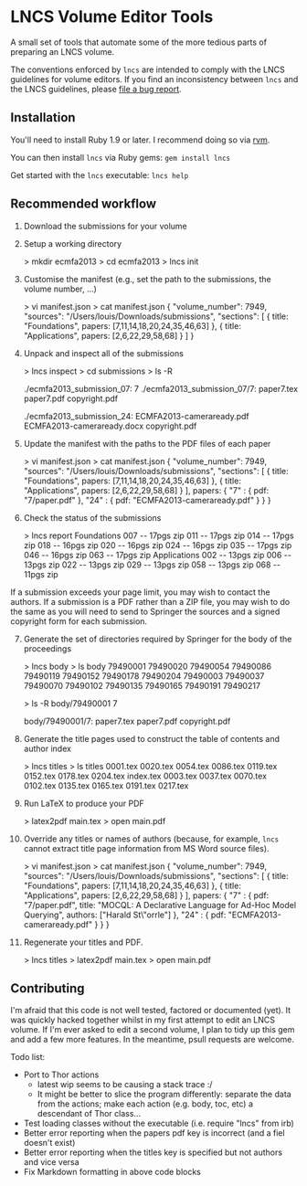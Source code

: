 LNCS Volume Editor Tools
========================
A small set of tools that automate some of the more tedious parts of preparing an LNCS volume.

The conventions enforced by `lncs` are intended to comply with the LNCS guidelines for volume editors. If you find an inconsistency between `lncs` and the LNCS guidelines, please [file a bug report](https://github.com/louismrose/lncs/issues).

Installation
------------
You'll need to install Ruby 1.9 or later. I recommend doing so via [rvm](https://rvm.io).

You can then install `lncs` via Ruby gems: `gem install lncs`

Get started with the `lncs` executable: `lncs help`

Recommended workflow
--------------------

1. Download the submissions for your volume

2. Setup a working directory

    \> mkdir ecmfa2013
    \> cd ecmfa2013
    \> lncs init    

3. Customise the manifest (e.g., set the path to the submissions, the volume number, ...)

    \> vi manifest.json
    \> cat manifest.json
    {
      "volume_number": 7949,
      "sources": "/Users/louis/Downloads/submissions",
      "sections": [
        {
          title: "Foundations",
          papers: [7,11,14,18,20,24,35,46,63]
        },
        {
          title: "Applications",
          papers: [2,6,22,29,58,68]
        }
      ]
    }
    
4. Unpack and inspect all of the submissions

    \> lncs inspect
    \> cd submissions
    \> ls -R
    
    ./ecmfa2013_submission_07:
    7
    ./ecmfa2013_submission_07/7:
    paper7.tex   paper7.pdf   copyright.pdf
    
    ./ecmfa2013_submission_24:
    ECMFA2013-cameraready.pdf   ECMFA2013-cameraready.docx  copyright.pdf


5. Update the manifest with the paths to the PDF files of each paper

    \> vi manifest.json
    \> cat manifest.json
    {
      "volume_number": 7949,
      "sources": "/Users/louis/Downloads/submissions",
      "sections": [
        {
          title: "Foundations",
          papers: [7,11,14,18,20,24,35,46,63]
        },
        {
          title: "Applications",
          papers: [2,6,22,29,58,68]
        }
      ],
      papers: {
        "7" : {
          pdf: "7/paper.pdf"
        },
        "24" : {
          pdf: "ECMFA2013-cameraready.pdf"
        }
      }
    }

6. Check the status of the submissions 

    \> lncs report
    Foundations
    007 -- 17pgs zip
    011 -- 17pgs zip
    014 -- 17pgs zip
    018 -- 16pgs zip
    020 -- 16pgs zip
    024 -- 16pgs zip
    035 -- 17pgs zip
    046 -- 16pgs zip
    063 -- 17pgs zip
    Applications
    002 -- 13pgs zip
    006 -- 13pgs zip
    022 -- 13pgs zip
    029 -- 13pgs zip
    058 -- 13pgs zip
    068 -- 11pgs zip

  If a submission exceeds your page limit, you may wish to contact the authors. If a submission is a PDF rather than a ZIP file, you may wish to do the same as you will need to send to Springer the sources and a signed copyright form for each submission.

7. Generate the set of directories required by Springer for the body of the proceedings

    \> lncs body
    \> ls body
    79490001 79490020 79490054 79490086 79490119 79490152 79490178 79490204
    79490003 79490037 79490070 79490102 79490135 79490165 79490191 79490217
    
    \> ls -R body/79490001
    7
    
    body/79490001/7:
    paper7.tex   paper7.pdf   copyright.pdf
    
8. Generate the title pages used to construct the table of contents and author index

    \> lncs titles
    \> ls titles
    0001.tex  0020.tex  0054.tex  0086.tex  0119.tex  0152.tex  0178.tex  0204.tex  index.tex
    0003.tex  0037.tex  0070.tex  0102.tex  0135.tex  0165.tex  0191.tex  0217.tex
    
9. Run LaTeX to produce your PDF

    \> latex2pdf main.tex
    \> open main.pdf
    
10. Override any titles or names of authors (because, for example, `lncs` cannot extract title page information from MS Word source files).

    \> vi manifest.json
    \> cat manifest.json
    {
      "volume_number": 7949,
      "sources": "/Users/louis/Downloads/submissions",
      "sections": [
        {
          title: "Foundations",
          papers: [7,11,14,18,20,24,35,46,63]
        },
        {
          title: "Applications",
          papers: [2,6,22,29,58,68]
        }
      ],
      papers: {
        "7" : {
          pdf: "7/paper.pdf",
          title: "MOCQL: A Declarative Language for Ad-Hoc Model Querying",
          authors: ["Harald St\\\"orrle"]
        },
        "24" : {
          pdf: "ECMFA2013-cameraready.pdf"
        }
      }
    }

11. Regenerate your titles and PDF.

    \> lncs titles
    \> latex2pdf main.tex
    \> open main.pdf


Contributing
------------
I'm afraid that this code is not well tested, factored or documented (yet). It was quickly hacked together whilst in my first attempt to edit an LNCS volume. If I'm ever asked to edit a second volume, I plan to tidy up this gem and add a few more features. In the meantime, psull requests are welcome.

Todo list:
* Port to Thor actions
    * latest wip seems to be causing a stack trace :/
    * It might be better to slice the program differently: separate the data from the actions; make each action (e.g. body, toc, etc) a descendant of Thor class...
* Test loading classes without the executable (i.e. require "lncs" from irb)
* Better error reporting when the papers pdf key is incorrect (and a fiel doesn't exist)
* Better error reporting when the titles key is specified but not authors and vice versa
* Fix Markdown formatting in above code blocks
